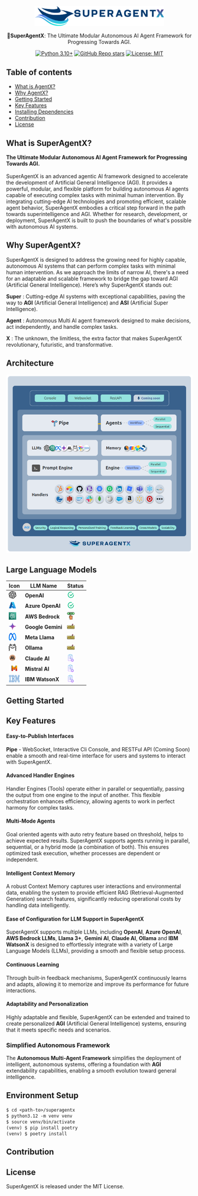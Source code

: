 <div align="center">

<img src="docs/images/fulllogo_transparent.png" width="350">

<br/>

🤖**SuperAgentX**: The Ultimate Modular Autonomous AI Agent Framework for Progressing Towards AGI.

[![Python 3.10+](https://img.shields.io/badge/python-3.10+-blue.svg)](https://www.python.org/downloads/release/python-3100/)
[![GitHub Repo stars](https://img.shields.io/github/stars/decisionfacts/agentX)](https://github.com/decisionfacts/agentX)
[![License: MIT](https://img.shields.io/badge/License-MIT-green.svg)](https://opensource.org/licenses/MIT)

</div>

## Table of contents
- [What is AgentX?](#what-is-superagentx)
- [Why AgentX?](#why-superagentx)
- [Getting Started](#getting-started)
- [Key Features](#key-features)
- [Installing Dependencies](#installing-dependencies)
- [Contribution](#contribution)
- [License](#license)

## What is SuperAgentX?

**The Ultimate Modular Autonomous AI Agent Framework for Progressing Towards AGI.** <br/><br/>
SuperAgentX is an advanced agentic AI framework designed to accelerate the development of Artificial General Intelligence (AGI). It provides a powerful, modular, and flexible platform for building autonomous AI agents capable of executing complex tasks with minimal human intervention. By integrating cutting-edge AI technologies and promoting efficient, scalable agent behavior, SuperAgentX embodies a critical step forward in the path towards superintelligence and AGI. Whether for research, development, or deployment, SuperAgentX is built to push the boundaries of what's possible with autonomous AI systems.

## Why SuperAgentX?

SuperAgentX is designed to address the growing need for highly capable, autonomous AI systems that can perform complex tasks with minimal human intervention. As we approach the limits of narrow AI, there's a need for an adaptable and scalable framework to bridge the gap toward AGI (Artificial General Intelligence). Here’s why SuperAgentX stands out:

**Super** : Cutting-edge AI systems with exceptional capabilities, paving the way to **AGI** (Artificial General Intelligence) and **ASI** (Artificial Super Intelligence).</p>
**Agent** : Autonomous Multi AI agent framework designed to make decisions, act independently, and handle complex tasks. </p>
**X**     : The unknown, the limitless, the extra factor that makes SuperAgentX revolutionary, futuristic, and transformative.</p>

## Architecture
<img src="./docs/images/architecture.png" title="SuperAgentX Architecture"/>

## Large Language Models

| Icon                                                                                          | LLM Name          | Status                                                                                   |
|-----------------------------------------------------------------------------------------------|-------------------|------------------------------------------------------------------------------------------|
| <img src="./docs/images/llms/openai.png" title="OpenAI" height="20" width="20"/>              | **OpenAI**        | <img src="./docs/images/checkmark.png" title="Tested" height="20" width="20"/>           |
| <img src="./docs/images/llms/azure-icon.png" title="Azure OpenAI" height="20" width="20"/>    | **Azure OpenAI**  | <img src="./docs/images/checkmark.png" title="Tested" height="20" width="20"/>           |  
| <img src="./docs/images/llms/awsbedrock.png" title="AWS Bedrock" height="20" width="20"/>     | **AWS Bedrock**   | <img src="./docs/images/beta.png" title="Testing Inprogress" height="20" width="20"/>    |
| <img src="./docs/images/llms/gemini.png" title="Google Gemini" height="20" width="20"/>       | **Google Gemini** | <img src="./docs/images/wip.png" title="Development Inprogress" height="20" width="20"/> |
| <img src="./docs/images/llms/meta.png" title="Google Gemini" height="20" width="20"/>         | **Meta Llama**    | <img src="./docs/images/wip.png" title="Development Inprogress" height="20" width="20"/> |
| <img src="./docs/images/llms/ollama.png" title="Ollama" height="20" width="20"/>              | **Ollama**        | <img src="./docs/images/wip.png" title="Development Inprogress" height="20" width="20"/> |
| <img src="./docs/images/llms/claude-ai-logo.png" title="Claude AI" height="20" width="20"/>   | **Claude AI**     | <img src="./docs/images/todo.png" title="TODO" height="20" width="20"/>                  |
| <img src="./docs/images/llms/mistral-ai-logo.png" title="Mistral AI" height="20" width="30"/> | **Mistral AI**    | <img src="./docs/images/todo.png" title="TODO" height="20" width="20"/>                  |
| <img src="./docs/images/llms/ibm.png" title="IBM WatsonX AI" height="20" width="30"/>         | **IBM WatsonX**   | <img src="./docs/images/todo.png" title="TODO" height="20" width="20"/>                  |


## Getting Started

## Key Features

#### Easy-to-Publish Interfaces
**Pipe** - WebSocket, Interactive Cli Console, and RESTFul API (Coming Soon) enable a smooth and real-time interface for users and systems to interact with SuperAgentX. 

#### Advanced Handler Engines
Handler Engines (Tools) operate either in parallel or sequentially, passing the output from one engine to the input of another. This flexible orchestration enhances efficiency, allowing agents to work in perfect harmony for complex tasks.

#### Multi-Mode Agents
Goal oriented agents with auto retry feature based on threshold, helps to achieve expected results. SuperAgentX supports agents running in parallel, sequential, or a hybrid mode (a combination of both). This ensures optimized task execution, whether processes are dependent or independent.

#### Intelligent Context Memory
A robust Context Memory captures user interactions and environmental data, enabling the system to provide efficient RAG (Retrieval-Augmented Generation) search features, significantly reducing operational costs by handling data intelligently.

#### Ease of Configuration for LLM Support in SuperAgentX
SuperAgentX supports multiple LLMs, including **OpenAI**, **Azure OpenAI**, **AWS Bedrock LLMs**, **Llama 3+**, **Gemini AI**, **Claude AI**, **Ollama** and **IBM WatsonX** is designed to effortlessly integrate with a variety of Large Language Models (LLMs), providing a smooth and flexible setup process.

#### Continuous Learning
Through built-in feedback mechanisms, SuperAgentX continuously learns and adapts, allowing it to memorize and improve its performance for future interactions.

#### Adaptability and Personalization
Highly adaptable and flexible, SuperAgentX can be extended and trained to create personalized **AGI** (Artificial General Intelligence) systems, ensuring that it meets specific needs and scenarios.

### Simplified Autonomous Framework
The **Autonomous Multi-Agent Framework** simplifies the deployment of intelligent, autonomous systems, offering a foundation with **AGI** extendability capabilities, enabling a smooth evolution toward general intelligence.


## Environment Setup
```shell
$ cd <path-to>/superagentx
$ python3.12 -m venv venv
$ source venv/bin/activate
(venv) $ pip install poetry
(venv) $ poetry install
```

## Contribution

## License

SuperAgentX is released under the MIT License.

